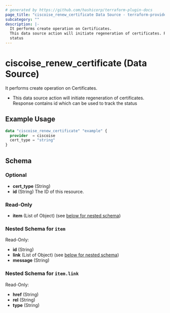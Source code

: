 ```yaml
---
# generated by https://github.com/hashicorp/terraform-plugin-docs
page_title: "ciscoise_renew_certificate Data Source - terraform-provider-ciscoise"
subcategory: ""
description: |-
  It performs create operation on Certificates.
  This data source action will initiate regeneration of certificates. Response contains id which can be used to track the
  status
---
```


# ciscoise_renew_certificate (Data Source)

It performs create operation on Certificates.

- This data source action will initiate regeneration of certificates. Response contains id which can be used to track the
status

## Example Usage

```terraform
data "ciscoise_renew_certificate" "example" {
  provider  = ciscoise
  cert_type = "string"
}
```

<!-- schema generated by tfplugindocs -->
## Schema

### Optional

- **cert_type** (String)
- **id** (String) The ID of this resource.

### Read-Only

- **item** (List of Object) (see [below for nested schema](#nestedatt--item))

<a id="nestedatt--item"></a>
### Nested Schema for `item`

Read-Only:

- **id** (String)
- **link** (List of Object) (see [below for nested schema](#nestedobjatt--item--link))
- **message** (String)

<a id="nestedobjatt--item--link"></a>
### Nested Schema for `item.link`

Read-Only:

- **href** (String)
- **rel** (String)
- **type** (String)



